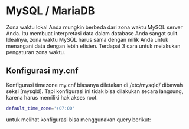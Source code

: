 # MySQL / MariaDB

Zona waktu lokal Anda mungkin berbeda dari zona waktu MySQL server Anda. Itu membuat interpretasi data dalam database Anda sangat sulit. Idealnya, zona waktu MySQL harus sama dengan milik Anda untuk menangani data dengan lebih efisien. Terdapat 3 cara untuk melakukan pengaturan zona waktu.

## Konfigurasi my.cnf
Konfigurasi timezone my.cnf biasanya diletakan di /etc/mysqld/ dibawah seksi [mysqld]. Tapi konfigurasi ini tidak bisa dilakukan secara langsung, karena harus memiliki hak akses root.

```sh
default_time_zone='+07:00'
```

untuk melihat konfigurasi bisa menggunakan query berikut:
